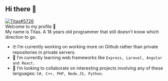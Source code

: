 ## Hi there 👋
[![Titas#5726](https://img.shields.io/badge/%20-Titas%235726-black?color=7289DA&labelColor=2C2F33&logo=discord&logoColor=ffffff)](https://discord.com)<br>
Welcome to my profile 🤗<br>
My name is Titas. A 18 years old programmer that still doesn't know which direction to go.

- 🤓 I’m currently working on working more on Github rather than private repositories in private servers.
- 🌱 I’m currently learning web frameworks like `Express, Laravel, Angular and React`.
- 🧾 I’m looking to collaborate on interesting projects involving any of these languages: `C#, C++, PHP, Node.JS, Python`.

<!-- - ⚡ Fun fact: ... (Still thinking of one....) *insert loading gif here* -->
<!-- - 🤔 I’m looking for help with ... (Currently only searching where to code more) -->
<!-- - 💬 Ask me about ... -->
<!-- - 📫 How to reach me: ... (Added buttons for it ^^) -->
